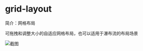 # grid-layout

简介：网格布局

可拖拽和调整大小的自适应网格布局，也可以适用于瀑布流的布局场景

![截图](https://img.alicdn.com/tfs/TB1tiR0E_tYBeNjy1XdXXXXyVXa-2868-1580.png)
